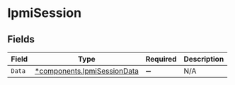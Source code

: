 # IpmiSession


## Fields

| Field                                                                     | Type                                                                      | Required                                                                  | Description                                                               |
| ------------------------------------------------------------------------- | ------------------------------------------------------------------------- | ------------------------------------------------------------------------- | ------------------------------------------------------------------------- |
| `Data`                                                                    | [*components.IpmiSessionData](../../models/components/ipmisessiondata.md) | :heavy_minus_sign:                                                        | N/A                                                                       |